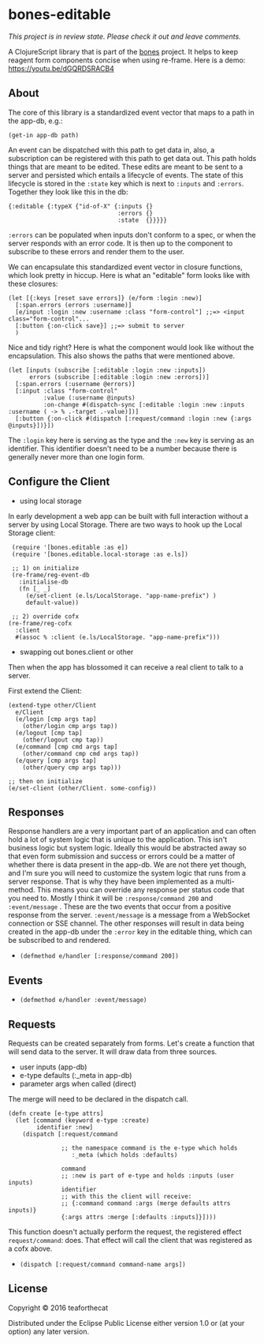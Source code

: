 # bones-editable
_This project is in review state. Please check it out and leave comments._

A ClojureScript library that is part of the [bones](https://github.com/teaforthecat/bones) project. It helps to keep reagent
form components concise when using re-frame. Here is a demo:
https://youtu.be/dGQRDSRACB4

## About

The core of this library is a standardized event vector that maps to a path in
the app-db, e.g.: 

    (get-in app-db path)
    
An event can be dispatched with this path to get data in, also, a subscription
can be registered with this path to get data out. This path holds things that are
meant to be edited. These edits are meant to be sent to a server and persisted
which entails a lifecycle of events. The state of this lifecycle is stored in
the `:state` key which is next to `:inputs` and `:errors`. Together they look
like this in the db:

    {:editable {:typeX {"id-of-X" {:inputs {}
                                   :errors {}
                                   :state  {}}}}}


`:errors` can be populated when inputs don't conform to a spec, or when the
server responds with an error code. It is then up to the component to subscribe
to these errors and render them to the user.

We can encapsulate this standardized event vector in closure functions, which
look pretty in hiccup. Here is what an "editable" form looks like with these
closures:

    (let [{:keys [reset save errors]} (e/form :login :new)]
      [:span.errors (errors :username)]
      [e/input :login :new :username :class "form-control"] ;;=> <input class="form-control"...
      [:button {:on-click save}] ;;=> submit to server
      ) 

Nice and tidy right? Here is what the component would look like without the
encapsulation. This also shows the paths that were mentioned above.

    (let [inputs (subscribe [:editable :login :new :inputs])
          errors (subscribe [:editable :login :new :errors])]
      [:span.errors (:username @errors)]
      [:input :class "form-control"
              :value (:username @inputs)
              :on-change #(dispatch-sync [:editable :login :new :inputs :username ( -> % .-target .-value)])]
      [:button {:on-click #(dispatch [:request/command :login :new {:args @inputs}])}])


The `:login` key here is serving as the type and the `:new` key is serving as an
identifier. This identifier doesn't need to be a number because there is
generally never more than one login form. 

## Configure the Client

- using local storage

In early development a web app can be built with full interaction without a
server by using Local Storage. There are two ways to hook up the Local Storage client:

     (require '[bones.editable :as e])
     (require '[bones.editable.local-storage :as e.ls])

     ;; 1) on initialize
     (re-frame/reg-event-db
       :initialise-db
       (fn [_ _]
         (e/set-client (e.ls/LocalStorage. "app-name-prefix") )
         default-value))

     ;; 2) override cofx
    (re-frame/reg-cofx 
      :client
      #(assoc % :client (e.ls/LocalStorage. "app-name-prefix"))) 
    
    
     
- swapping out bones.client or other

Then when the app has blossomed it can receive a real client to talk to a
server.

First extend the Client:

    (extend-type other/Client
      e/Client
      (e/login [cmp args tap]
        (other/login cmp args tap))
      (e/logout [cmp tap]
        (other/logout cmp tap))
      (e/command [cmp cmd args tap]
        (other/command cmp cmd args tap))
      (e/query [cmp args tap]
        (other/query cmp args tap)))
   
    ;; then on initialize
    (e/set-client (other/Client. some-config))
    

## Responses

Response handlers are a very important part of an application and can often hold
a lot of system logic that is unique to the application. This isn't business
logic but system logic. Ideally this would be abstracted away so that even form
submission and success or errors could be a matter of whether there is data
present in the app-db. We are not there yet though, and I'm sure you will need
to customize the system logic that runs from a server response. That is why they
have been implemented as a multi-method. This means you can override any
response per status code that you need to. Mostly I think it will be
`:response/command 200` and `:event/message` . These are the two events that
occur from a positive response from the server. `:event/message` is a message
from a WebSocket connection or SSE channel. The other responses will result
in data being created in the app-db under the `:error` key in the editable
thing, which can be subscribed to and rendered.


- `(defmethod e/handler [:response/command 200])`

## Events

- `(defmethod e/handler :event/message)`



## Requests

Requests can be created separately from forms.
Let's create a function that will send data to the server. It will draw data
from three sources. 
  
  - user inputs (app-db)
  - e-type defaults (:_meta in app-db)
  - parameter args when called (direct)
  
The merge will need to be declared in the dispatch call.

    (defn create [e-type attrs]
      (let [command (keyword e-type :create)
            identifier :new]
        (dispatch [:request/command

                   ;; the namespace command is the e-type which holds
                      :_meta (which holds :defaults)

                   command
                   ;; :new is part of e-type and holds :inputs (user inputs)
                   identifier 
                   ;; with this the client will receive:
                   ;; {:command command :args (merge defaults attrs inputs)}
                   {:args attrs :merge [:defaults :inputs]}])))

This function doesn't actually perform the request, the registered effect
`request/command`: does. That effect will call the client that was registered as
a cofx above.
  
- `(dispatch [:request/command command-name args])`


## License

Copyright © 2016 teaforthecat

Distributed under the Eclipse Public License either version 1.0 or (at
your option) any later version.
